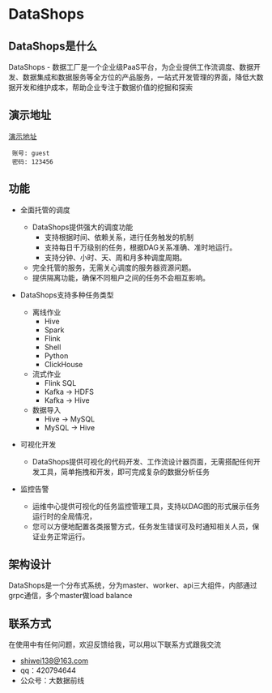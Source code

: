 # DataShops

## DataShops是什么
DataShops - 数据工厂是一个企业级PaaS平台，为企业提供工作流调度、数据开发、数据集成和数据服务等全方位的产品服务，一站式开发管理的界面，降低大数据开发和维护成本，帮助企业专注于数据价值的挖掘和探索
## 演示地址
[演示地址](https://demo.datashops.cn)
```
 账号: guest
 密码: 123456
```
## 功能
* 全面托管的调度
  * DataShops提供强大的调度功能
    * 支持根据时间、依赖关系，进行任务触发的机制
    * 支持每日千万级别的任务，根据DAG关系准确、准时地运行。
    * 支持分钟、小时、天、周和月多种调度周期。
  * 完全托管的服务，无需关心调度的服务器资源问题。
  * 提供隔离功能，确保不同租户之间的任务不会相互影响。
* DataShops支持多种任务类型
  * 离线作业
    * Hive
    * Spark
    * Flink
    * Shell
    * Python
    * ClickHouse
  * 流式作业
    * Flink SQL
    * Kafka -> HDFS
    * Kafka -> Hive
  * 数据导入
    * Hive -> MySQL
    * MySQL -> Hive
* 可视化开发
  * DataShops提供可视化的代码开发、工作流设计器页面，无需搭配任何开发工具，简单拖拽和开发，即可完成复杂的数据分析任务

* 监控告警
  * 运维中心提供可视化的任务监控管理工具，支持以DAG图的形式展示任务运行时的全局情况，
  * 您可以方便地配置各类报警方式，任务发生错误可及时通知相关人员，保证业务正常运行。

## 架构设计
DataShops是一个分布式系统，分为master、worker、api三大组件，内部通过grpc通信，多个master做load balance
## 联系方式
在使用中有任何问题，欢迎反馈给我，可以用以下联系方式跟我交流

* shiwei138@163.com
* qq：420794644
* 公众号：大数据前线
